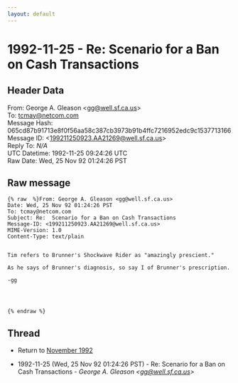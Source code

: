 ```yaml
---
layout: default
---
```


# 1992-11-25 - Re:  Scenario for a Ban on Cash Transactions

## Header Data

From: George A. Gleason \<gg@well.sf.ca.us\><br>
To: tcmay@netcom.com<br>
Message Hash: 065cd87b91713e8f0f56aa58c387cb3973b91b4ffc7216952edc9c1537713166<br>
Message ID: \<199211250923.AA21269@well.sf.ca.us\><br>
Reply To: _N/A_<br>
UTC Datetime: 1992-11-25 09:24:26 UTC<br>
Raw Date: Wed, 25 Nov 92 01:24:26 PST<br>

## Raw message

```
{% raw  %}From: George A. Gleason <gg@well.sf.ca.us>
Date: Wed, 25 Nov 92 01:24:26 PST
To: tcmay@netcom.com
Subject: Re:  Scenario for a Ban on Cash Transactions
Message-ID: <199211250923.AA21269@well.sf.ca.us>
MIME-Version: 1.0
Content-Type: text/plain


Tim refers to Brunner's Shockwave Rider as "amazingly prescient."

As he says of Brunner's diagnosis, so say I of Brunner's prescription.

-gg




{% endraw %}
```

## Thread

+ Return to [November 1992](/years/1992/11)

+ 1992-11-25 (Wed, 25 Nov 92 01:24:26 PST) - Re:  Scenario for a Ban on Cash Transactions - _George A. Gleason \<gg@well.sf.ca.us\>_

